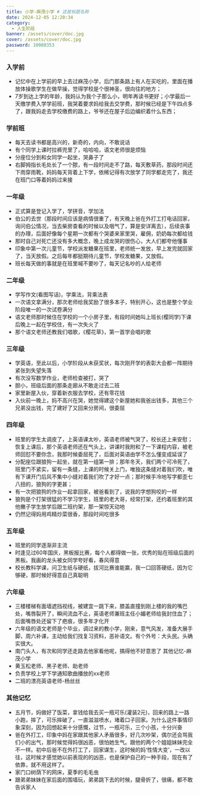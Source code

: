 ```yaml
---
title: 小学-麻茂小学 # 这是标题名称
date: 2024-12-05 12:20:34
category:
  - 人生阶段
banner: /assets/cover/doc.jpg
cover: /assets/cover/doc.jpg
password: 10080353
---
```


### 入学前
- 记忆中在上学前的早上去过麻茂小学，后门那条路上有人在买吃的，里面在播放体操歌学生在做早操，觉得学校是个很神圣，很向往的地方；
- 7岁到达上学的年龄，我妈认为我个子那么小，明年再读书更好；小学最后一天缴学费入学学前班，我哭着要求妈给我去交学费，那时候已经是下午四点多了，跟我妈走去学校缴费的路上，爷爷还在屋子后边编织着什么东西；

### 学前班
- 每天去读书都是高兴的，新奇的，内向，不敢说话
- 有个同学上课时拉裤兜里了，哈哈哈，语文老师很是烦恼
- 分座位分到和女同学一起坐，哭鼻子了
- 右脚拇指长毛处长了一个脓，有一段时间走不了路，每天敷草药，那段时间还下雨穿雨靴，妈妈每天背着上下学，依稀记得有次放学了同学都走完了，我还在班门口等着妈妈过来接
### 一年级
- 正式算是登记入学了，学拼音，学加法
- 伯公的去世（那段时间应该是病情很重了，有天晚上爸在外打工打电话回家，询问伯公情况，当去柴房查看的时候以及咽气了，算是安详离去），后续丧事的办理，后面好像每个星期一次都有个哭婆来家里哭，雇佣，奶奶每次都给钱
- 那时自己对死亡还没有多大概念，晚上成龙哭的很伤心，大人们都夸他懂事
- 印象中第一次儿童节，学校派发糖果在班里，老师统一发放，早上发完就回家了，当天放假。之后每年都挺期待儿童节，学校发糖果，又放假。
- 班长每天做的事就是在班里喊不要吵了，每天记名吵的人给老师
### 二年级
- 学写作文(看图写话)，学乘法，背乘法表
- 一次语文拿满分，那次老师给我奖励了很多本子，特别开心，这也是整个学业阶段唯一的一次试卷满分
- 语文老师那时候住在学校的一个小房子里，有段时间她叫上班长(樱同学)下课后晚上一起在学校住，有一次失火了
- 那个语文老师还教我们唱歌，《樱花草》，第一首学会唱的歌
### 三年级
- 学英语，至此以后，小学阶段从未获奖状，每次刚开学的表彰大会都一阵期待紧张到失望失落
- 有次没写数学作业，老师检查被打，哭了
- 胆小，班级后面的那条走廊从不敢走过去二班
- 家里新屋入伙，穿着新衣服去学校，还有零花钱
- 入伙前一晚上，妈不高兴在哭，她觉得建这个新屋她和我爸出钱多，其他三个兄弟没出钱，完了建好了又回来分房间，很委屈
### 四年级
- 班里的学生太调皮了，上英语课太吵，英语老师被气哭了，校长还上来安慰；恢复上课后，那个英语老师还在气头上，讲课时我附和了一下课程内容，被老师回怼不要你念，我那时候委屈死了，后面对英语由学不怎么懂变成延误了
- 分配座位跟狼狗一起坐，就在第一组第一排；那年冬天，我们两个可冷死了，班里门不紧实，留有一条缝，上课的时候关上门，唯独这条缝对着我们吹，唯有下课开门后风不集中小缝对着我们吹了才好一点；那时候手冷地写字都歪七八扭的，狼狗的字更甚；
- 有一次把狼狗的作业一起拿回家，被爸看到了，说我的字想狗咬的一样
- 狼狗是个打架很猛的不学习学生，班里的老大哥，经常打架，还约着班里的其他撇子学生放学后跟二班约架，那一架惊天动地
- 仍然记得妈用鸡精炒菜很香，那段时间吃很多
### 五年级
- 班里的同学逐渐非主流
- 时逢见过60年国庆，黑板报比赛，每个人都得做一张，优秀的贴在班级后面的黑板。我画的龙头被女同学夸好看，春风得意
- 校长教科学课，问卫生纸与硬纸，拔河比赛谁能赢，我一口回答硬纸，因为它够硬，那时候好得意自己真聪明
### 六年级
- 三楼楼梯有面墙遮挡视线，被建宜一跳下来，膝盖直撞到刚上楼的我的嘴巴处，嘴唇裂开了，瞬间流血不止，英语老师兼班主任小媚老师给我封住血了；后面嘴唇处还留下了疤痕，很多年才化开
- 六年级的语文老师是个毕业，调过来的教小学，刚来，意气风发，准备大展手脚，周六补课，主动给我们找复习资料，恶补语文。有个外号：大头民。头确实很大。
- 南门头人，有次和同学还走路去他家看他呢，搞得他不好意思了
其他记忆-麻茂小学
- 黄玉松老师、黑子老师、助老师
- 负责学校上学下学通知歌曲播放的xx老师
- 二班的漂亮英语老师-杨丝丝
### 其他记忆
- 五月节，妈做好了饭菜，拿钱给我去买一瓶可乐(灌装2元)，回来的路上一路小跑，摔了，可乐摔破了，一直滋滋喷水，堵着口子回家。为什么这件事情印象深刻，因为回想起来十分感慨，过节，一瓶可乐，三个小孩，十分兴奋
- 爸在外打工，印象中妈在家跟其他家人矛盾很多，好几次吵架，偶尔还会骂我们小的出气，那时候觉得妈很凶恶，很怕她生气。跟他的两个个姐姐妹妹完全不一样。初中后爸不在外打工了，回家谋生，这时候的妈‘性情大变’，一改以往，这时候才感觉她以前表现的的凶恶，也是保护自己的一种手段，现在有了依靠，就不用这样了。
- 家门口树荫下的网床，夏季的毛毛虫
- 跟弟弟妹妹在家后面的围墙玩，弟弟跳下去的时候，腿骨折了，很痛，都不敢告诉家人